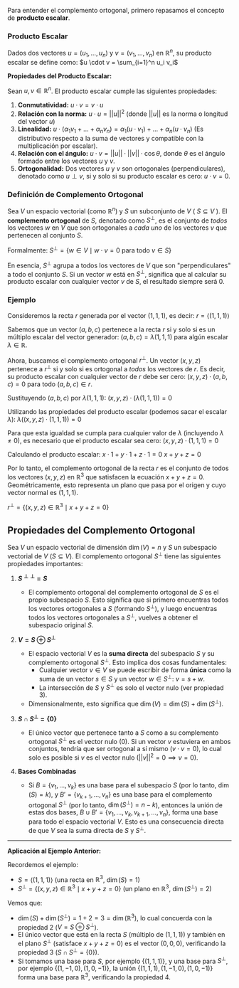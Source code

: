 Para entender el complemento ortogonal, primero repasamos el concepto de **producto escalar**.

### Producto Escalar

Dados dos vectores $u = (u_1, \dots, u_n)$ y $v = (v_1, \dots, v_n)$ en $\mathbb{R}^n$, su producto escalar se define como:
$u \cdot v = \sum_{i=1}^n u_i v_i$

**Propiedades del Producto Escalar:**

Sean $u, v \in \mathbb{R}^n$. El producto escalar cumple las siguientes propiedades:

1.  **Conmutatividad:** $u \cdot v = v \cdot u$
2.  **Relación con la norma:** $u \cdot u = ||u||^2$ (donde $||u||$ es la norma o longitud del vector $u$)
3.  **Linealidad:** $u \cdot (\alpha_1 v_1 + \dots + \alpha_n v_n) = \alpha_1 (u \cdot v_1) + \dots + \alpha_n (u \cdot v_n)$ (Es distributivo respecto a la suma de vectores y compatible con la multiplicación por escalar).
4.  **Relación con el ángulo:** $u \cdot v = ||u|| \cdot ||v|| \cdot \cos \theta$, donde $\theta$ es el ángulo formado entre los vectores $u$ y $v$.
5.  **Ortogonalidad:** Dos vectores $u$ y $v$ son ortogonales (perpendiculares), denotado como $u \perp v$, si y solo si su producto escalar es cero: $u \cdot v = 0$.

### Definición de Complemento Ortogonal

Sea $V$ un espacio vectorial (como $\mathbb{R}^n$) y $S$ un subconjunto de $V$ ( $S \subseteq V$ ). El **complemento ortogonal** de $S$, denotado como $S^\perp$, es el conjunto de *todos* los vectores $w$ en $V$ que son ortogonales a *cada uno* de los vectores $v$ que pertenecen al conjunto $S$.

Formalmente:
$S^\perp = \{w \in V \mid w \cdot v = 0 \text{ para todo } v \in S\}$

En esencia, $S^\perp$ agrupa a todos los vectores de $V$ que son "perpendiculares" a todo el conjunto $S$. Si un vector $w$ está en $S^\perp$, significa que al calcular su producto escalar con cualquier vector $v$ de $S$, el resultado siempre será 0.

### Ejemplo

Consideremos la recta $r$ generada por el vector $(1, 1, 1)$, es decir:
$r = \langle(1, 1, 1)\rangle$

Sabemos que un vector $(a, b, c)$ pertenece a la recta $r$ si y solo si es un múltiplo escalar del vector generador:
$(a, b, c) = \lambda(1, 1, 1)$ para algún escalar $\lambda \in \mathbb{R}$.

Ahora, buscamos el complemento ortogonal $r^\perp$. Un vector $(x, y, z)$ pertenece a $r^\perp$ si y solo si es ortogonal a *todos* los vectores de $r$. Es decir, su producto escalar con cualquier vector de $r$ debe ser cero:
$(x, y, z) \cdot (a, b, c) = 0$ para todo $(a, b, c) \in r$.

Sustituyendo $(a, b, c)$ por $\lambda(1, 1, 1)$:
$(x, y, z) \cdot (\lambda(1, 1, 1)) = 0$

Utilizando las propiedades del producto escalar (podemos sacar el escalar $\lambda$):
$\lambda ((x, y, z) \cdot (1, 1, 1)) = 0$

Para que esta igualdad se cumpla para cualquier valor de $\lambda$ (incluyendo $\lambda \neq 0$), es necesario que el producto escalar sea cero:
$(x, y, z) \cdot (1, 1, 1) = 0$

Calculando el producto escalar:
$x \cdot 1 + y \cdot 1 + z \cdot 1 = 0$
$x + y + z = 0$

Por lo tanto, el complemento ortogonal de la recta $r$ es el conjunto de todos los vectores $(x, y, z)$ en $\mathbb{R}^3$ que satisfacen la ecuación $x + y + z = 0$. Geométricamente, esto representa un plano que pasa por el origen y cuyo vector normal es $(1, 1, 1)$.

$r^\perp = \{(x, y, z) \in \mathbb{R}^3 \mid x + y + z = 0\}$


## Propiedades del Complemento Ortogonal

Sea $V$ un espacio vectorial de dimensión $\dim(V) = n$ y $S$ un subespacio vectorial de $V$ ($S \subseteq V$). El complemento ortogonal $S^\perp$ tiene las siguientes propiedades importantes:

1.  **$S^{\perp \perp} = S$**
    *   El complemento ortogonal del complemento ortogonal de $S$ es el propio subespacio $S$. Esto significa que si primero encuentras todos los vectores ortogonales a $S$ (formando $S^\perp$), y luego encuentras todos los vectores ortogonales a $S^\perp$, vuelves a obtener el subespacio original $S$.

2.  **$V = S \oplus S^\perp$**
    *   El espacio vectorial $V$ es la **suma directa** del subespacio $S$ y su complemento ortogonal $S^\perp$. Esto implica dos cosas fundamentales:
        *   Cualquier vector $v \in V$ se puede escribir de forma **única** como la suma de un vector $s \in S$ y un vector $w \in S^\perp$: $v = s + w$.
        *   La intersección de $S$ y $S^\perp$ es solo el vector nulo (ver propiedad 3).
    *   Dimensionalmente, esto significa que $\dim(V) = \dim(S) + \dim(S^\perp)$.

3.  **$S \cap S^\perp = \{0\}$**
    *   El único vector que pertenece tanto a $S$ como a su complemento ortogonal $S^\perp$ es el vector nulo ($0$). Si un vector $v$ estuviera en ambos conjuntos, tendría que ser ortogonal a sí mismo ($v \cdot v = 0$), lo cual solo es posible si $v$ es el vector nulo ($||v||^2 = 0 \implies v = 0$).

4.  **Bases Combinadas**
    *   Si $B = \{v_1, \dots, v_k\}$ es una base para el subespacio $S$ (por lo tanto, $\dim(S) = k$), y $B' = \{v_{k+1}, \dots, v_n\}$ es una base para el complemento ortogonal $S^\perp$ (por lo tanto, $\dim(S^\perp) = n-k$), entonces la unión de estas dos bases, $B \cup B' = \{v_1, \dots, v_k, v_{k+1}, \dots, v_n\}$, forma una base para todo el espacio vectorial $V$. Esto es una consecuencia directa de que $V$ sea la suma directa de $S$ y $S^\perp$.

---

**Aplicación al Ejemplo Anterior:**

Recordemos el ejemplo:
*   $S = \langle(1, 1, 1)\rangle$ (una recta en $\mathbb{R}^3$, $\dim(S)=1$)
*   $S^\perp = \{(x, y, z) \in \mathbb{R}^3 \mid x + y + z = 0\}$ (un plano en $\mathbb{R}^3$, $\dim(S^\perp)=2$)

Vemos que:
*   $\dim(S) + \dim(S^\perp) = 1 + 2 = 3 = \dim(\mathbb{R}^3)$, lo cual concuerda con la propiedad 2 ($V = S \oplus S^\perp$).
*   El único vector que está en la recta $S$ (múltiplo de $(1,1,1)$) y también en el plano $S^\perp$ (satisface $x+y+z=0$) es el vector $(0,0,0)$, verificando la propiedad 3 ($S \cap S^\perp = \{0\}$).
*   Si tomamos una base para $S$, por ejemplo $\{(1, 1, 1)\}$, y una base para $S^\perp$, por ejemplo $\{(1, -1, 0), (1, 0, -1)\}$, la unión $\{(1, 1, 1), (1, -1, 0), (1, 0, -1)\}$ forma una base para $\mathbb{R}^3$, verificando la propiedad 4.
